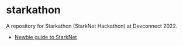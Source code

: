 # starkathon

A repository for Starkathon (StarkNet Hackathon) at Devconnect 2022.

- [Newbie guide to StarkNet](./guide_for_setup_env.md)
